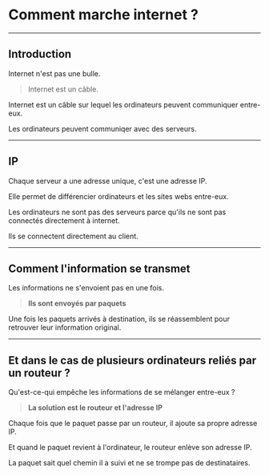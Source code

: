 # **Comment marche internet ?**

---

## **Introduction**

Internet n'est pas une bulle.

> Internet est un câble.

Internet est un câble sur lequel les ordinateurs peuvent communiquer entre-eux.

Les ordinateurs peuvent communiqer avec des serveurs.

---

## **IP**

Chaque serveur a une adresse unique, c'est une adresse IP.

Elle permet de différencier ordinateurs et les sites webs entre-eux.

Les ordinateurs ne sont pas des serveurs parce qu'ils ne sont pas connectés directement à internet.

Ils se connectent directement au client.

---

## **Comment l'information se transmet**

Les informations ne s'envoient pas en une fois.

> **Ils sont envoyés par paquets**

Une fois les paquets arrivés à destination, ils se réassemblent pour retrouver leur information original.

---

## **Et dans le cas de plusieurs ordinateurs reliés par un routeur ?**

Qu'est-ce-qui empêche les informations de se mélanger entre-eux ?

> **La solution est le routeur et l'adresse IP**

Chaque fois que le paquet passe par un routeur, il ajoute sa propre adresse IP.

Et quand le paquet revient à l'ordinateur, le routeur enlève son adresse IP.

La paquet sait quel chemin il a suivi et ne se trompe pas de destinataires.


